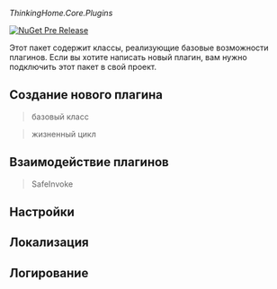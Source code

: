 *ThinkingHome.Core.Plugins*

[![NuGet Pre Release](https://img.shields.io/nuget/vpre/ThinkingHome.Core.Plugins.svg)]()

Этот пакет содержит классы, реализующие базовые возможности плагинов. Если вы хотите написать новый плагин, вам нужно подключить этот пакет в свой проект.

## Создание нового плагина

> базовый класс

> жизненный цикл

## Взаимодействие плагинов

> SafeInvoke

## Настройки

## Локализация

## Логирование
